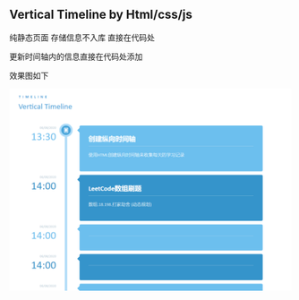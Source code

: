 ## Vertical Timeline by Html/css/js

纯静态页面  存储信息不入库 直接在代码处

更新时间轴内的信息直接在代码处添加 

效果图如下

![效果图](https://github.com/shaoyuanhangyes/VerticalTimeline/blob/master/images/sketch_display.png)